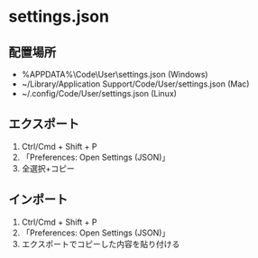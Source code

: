 # settings.json
## 配置場所
- %APPDATA%\Code\User\settings.json (Windows)
- ~/Library/Application Support/Code/User/settings.json (Mac)
- ~/.config/Code/User/settings.json (Linux)

## エクスポート
1. Ctrl/Cmd + Shift + P
2. 「Preferences: Open Settings (JSON)」
3. 全選択+コピー


## インポート
1. Ctrl/Cmd + Shift + P
2. 「Preferences: Open Settings (JSON)」
3. エクスポートでコピーした内容を貼り付ける